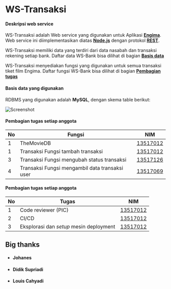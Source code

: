 # WS-Transaksi

#### Deskripsi web service

WS-Transaksi adalah Web service yang digunakan untuk Aplikasi
[**Engima**](https://gitlab.informatika.org/if3110-2019-02-k03-03/engima).
Web service ini diimplementasikan diatas
[**Node.js**](https://nodejs.org/) dengan protokol
[**REST**](https://www.w3.org/TR/2004/NOTE-ws-arch-20040211/#relwwwrest).

WS-Transaksi memiliki data yang terdiri dari data nasabah dan transaksi rekening
setiap bank.
Daftar data WS-Bank bisa dilihat di bagian
[**Basis data**](#basis-data-yang-digunakan)

WS-Transaksi menyediakan fungsi yang digunakan untuk semua transaksi tiket film
Engima.
Daftar fungsi WS-Bank bisa dilihat di bagian
[**Pembagian tugas**](#pembagian-tugas-setiap-anggota)

#### Basis data yang digunakan

RDBMS yang digunakan adalah **MySQL**, dengan skema table berikut:

![Screenshot](https://i.imgur.com/OjOQ9AT.png)

#### Pembagian tugas setiap anggota
|**No**|**Fungsi**|**NIM**|
|-|-|-|
|1|TheMovieDB|[13517012](#johanes)|
|1|Transaksi Fungsi tambah transaksi|[13517012](#johanes)|
|3|Transaksi Fungsi mengubah status transaksi|[13517126](#louis-cahyadi)|
|4|Transaksi Fungsi mengambil data transaksi user|[13517069](#didik-supriadi)|

#### Pembagian tugas setiap anggota
|**No**|**Tugas**|**NIM**|
|-|-|-|
|1|Code reviewer (PIC)|[13517012](#johanes)|
|2|CI/CD|[13517012](#johanes)|
|3|Eksplorasi dan *setup* mesin deployment|[13517012](#johanes)|

## Big thanks
* #### Johanes
* #### Didik Supriadi
* #### Louis Cahyadi
